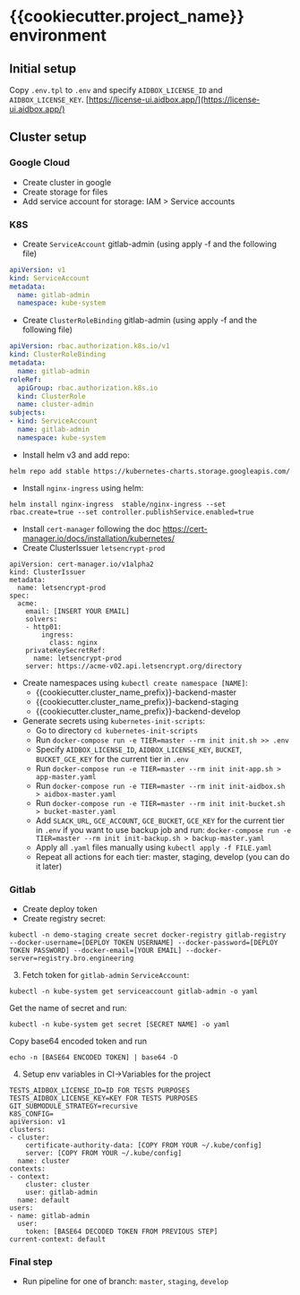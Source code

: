 # {{cookiecutter.project_name}} environment

## Initial setup

Copy `.env.tpl` to `.env` and specify `AIDBOX_LICENSE_ID` and `AIDBOX_LICENSE_KEY`.
[https://license-ui.aidbox.app/](https://license-ui.aidbox.app/)


## Cluster setup

### Google Cloud
* Create cluster in google
* Create storage for files
* Add service account for storage: IAM > Service accounts

### K8S
* Create `ServiceAccount` gitlab-admin (using apply -f and the following file)
```yaml
apiVersion: v1
kind: ServiceAccount
metadata:
  name: gitlab-admin
  namespace: kube-system
```
* Create `ClusterRoleBinding` gitlab-admin (using apply -f and the following file)
```yaml
apiVersion: rbac.authorization.k8s.io/v1
kind: ClusterRoleBinding
metadata:
  name: gitlab-admin
roleRef:
  apiGroup: rbac.authorization.k8s.io
  kind: ClusterRole
  name: cluster-admin
subjects:
- kind: ServiceAccount
  name: gitlab-admin
  namespace: kube-system
```
* Install helm v3 and add repo:
```
helm repo add stable https://kubernetes-charts.storage.googleapis.com/
```
* Install `nginx-ingress` using helm:
```
helm install nginx-ingress  stable/nginx-ingress --set rbac.create=true --set controller.publishService.enabled=true
```
* Install `cert-manager` following the doc https://cert-manager.io/docs/installation/kubernetes/
* Create ClusterIssuer `letsencrypt-prod`
```
apiVersion: cert-manager.io/v1alpha2
kind: ClusterIssuer
metadata:
  name: letsencrypt-prod
spec:
  acme:
    email: [INSERT YOUR EMAIL]
    solvers:
    - http01:
        ingress:
          class: nginx
    privateKeySecretRef:
      name: letsencrypt-prod
    server: https://acme-v02.api.letsencrypt.org/directory
```
* Create namespaces using `kubectl create namespace [NAME]`:
  * {{cookiecutter.cluster_name_prefix}}-backend-master
  * {{cookiecutter.cluster_name_prefix}}-backend-staging
  * {{cookiecutter.cluster_name_prefix}}-backend-develop
* Generate secrets using `kubernetes-init-scripts`:
  * Go to directory `cd kubernetes-init-scripts`
  * Run `docker-compose run -e TIER=master --rm init init.sh >> .env`
  * Specify `AIDBOX_LICENSE_ID`, `AIDBOX_LICENSE_KEY`, `BUCKET`, `BUCKET_GCE_KEY` for the current tier in `.env` 
  * Run `docker-compose run -e TIER=master --rm init init-app.sh > app-master.yaml`
  * Run `docker-compose run -e TIER=master --rm init init-aidbox.sh > aidbox-master.yaml`
  * Run `docker-compose run -e TIER=master --rm init init-bucket.sh > bucket-master.yaml`
  * Add `SLACK_URL`, `GCE_ACCOUNT`, `GCE_BUCKET`, `GCE_KEY` for the current tier in  `.env` if you want to use backup job and run:
  ```docker-compose run -e TIER=master --rm init init-backup.sh > backup-master.yaml```
  * Apply all `.yaml` files manually using `kubectl apply -f FILE.yaml`
  * Repeat all actions for each tier: master, staging, develop (you can do it later)

### Gitlab
* Create deploy token
* Create registry secret:
```
kubectl -n demo-staging create secret docker-registry gitlab-registry --docker-username=[DEPLOY TOKEN USERNAME] --docker-password=[DEPLOY TOKEN PASSWORD] --docker-email=[YOUR EMAIL] --docker-server=registry.bro.engineering
```
3. Fetch token for `gitlab-admin` `ServiceAccount`:
```
kubectl -n kube-system get serviceaccount gitlab-admin -o yaml
```
Get the name of secret and run:
```
kubectl -n kube-system get secret [SECRET NAME] -o yaml
```
Copy base64 encoded token and run
```
echo -n [BASE64 ENCODED TOKEN] | base64 -D
```
4. Setup env variables in CI->Variables for the project
```
TESTS_AIDBOX_LICENSE_ID=ID FOR TESTS PURPOSES
TESTS_AIDBOX_LICENSE_KEY=KEY FOR TESTS PURPOSES
GIT_SUBMODULE_STRATEGY=recursive
K8S_CONFIG=
apiVersion: v1
clusters:
- cluster:
    certificate-authority-data: [COPY FROM YOUR ~/.kube/config]
    server: [COPY FROM YOUR ~/.kube/config]
  name: cluster
contexts:
- context:
    cluster: cluster
    user: gitlab-admin
  name: default
users:
- name: gitlab-admin
  user:
    token: [BASE64 DECODED TOKEN FROM PREVIOUS STEP] 
current-context: default
```

### Final step
* Run pipeline for one of branch: `master`, `staging`, `develop`
